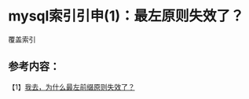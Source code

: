 # mysql索引引申(1)：最左原则失效了？

覆盖索引

## 参考内容：

【1】[我去，为什么最左前缀原则失效了？](https://zhuanlan.zhihu.com/p/144829164)